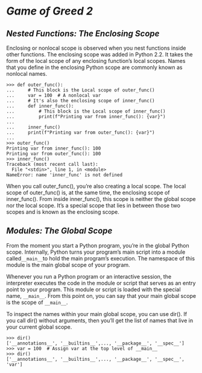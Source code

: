 # ***Game of Greed 2***

## ***Nested Functions: The Enclosing Scope***

Enclosing or nonlocal scope is observed when you nest functions inside other functions. The enclosing scope was added in Python 2.2. It takes the form of the local scope of any enclosing function’s local scopes. Names that you define in the enclosing Python scope are commonly known as nonlocal names. 

```
>>> def outer_func():
...     # This block is the Local scope of outer_func()
...     var = 100  # A nonlocal var
...     # It's also the enclosing scope of inner_func()
...     def inner_func():
...         # This block is the Local scope of inner_func()
...         print(f"Printing var from inner_func(): {var}")
...
...     inner_func()
...     print(f"Printing var from outer_func(): {var}")
...
>>> outer_func()
Printing var from inner_func(): 100
Printing var from outer_func(): 100
>>> inner_func()
Traceback (most recent call last):
  File "<stdin>", line 1, in <module>
NameError: name 'inner_func' is not defined
```
When you call outer_func(), you’re also creating a local scope. The local scope of outer_func() is, at the same time, the enclosing scope of inner_func(). From inside inner_func(), this scope is neither the global scope nor the local scope. It’s a special scope that lies in between those two scopes and is known as the enclosing scope.



## ***Modules: The Global Scope***
From the moment you start a Python program, you’re in the global Python scope. Internally, Python turns your program’s main script into a module called` __main__ `to hold the main program’s execution. The namespace of this module is the main global scope of your program.

Whenever you run a Python program or an interactive session, the interpreter executes the code in the module or script that serves as an entry point to your program. This module or script is loaded with the special name, `__main__`. From this point on, you can say that your main global scope is the scope of `__main__`.


To inspect the names within your main global scope, you can use dir(). If you call dir() without arguments, then you’ll get the list of names that live in your current global scope.
```
>>> dir()
['__annotations__', '__builtins__',..., '__package__', '__spec__']
>>> var = 100  # Assign var at the top level of __main__
>>> dir()
['__annotations__', '__builtins__',..., '__package__', '__spec__', 'var']
```
